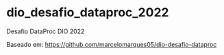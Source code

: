 # dio_desafio_dataproc_2022
Desafio DataProc DIO 2022

Baseado em: https://github.com/marcelomarques05/dio-desafio-dataproc

